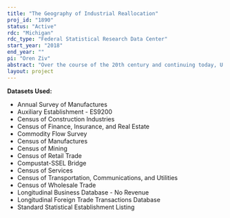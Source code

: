 ```yaml
---
title: "The Geography of Industrial Reallocation"
proj_id: "1890"
status: "Active"
rdc: "Michigan"
rdc_type: "Federal Statistical Research Data Center"
start_year: "2018"
end_year: ""
pi: "Oren Ziv"
abstract: "Over the course of the 20th century and continuing today, U.S. regions have experienced massive shifts to the geographic distribution of economic activity. In this research, we will seek to answer the following three questions: (1) How can we better catalogue these changes in the location of economic activity and industrial networks over the past half-century? (2) To what extent have changes in transportation costs, productivity spillovers, production networks, or exposure to international trade contributed to this reallocation and to regional divergence? (3) How have forces specifically internal to the firm contributed to regional reallocation? We will obtain establishment-level employment data and geographic information from the Longitudinal Business Database. Sales data from the Census of Manufactures, in conjunction with Commodity Flows Survey, will be used to produce causally identified industry-year estimates of agglomeration forces. "
layout: project
---
```


**Datasets Used:**

  - Annual Survey of Manufactures 
  - Auxiliary Establishment - ES9200 
  - Census of Construction Industries 
  - Census of Finance, Insurance, and Real Estate 
  - Commodity Flow Survey 
  - Census of Manufactures 
  - Census of Mining 
  - Census of Retail Trade 
  - Compustat-SSEL Bridge 
  - Census of Services 
  - Census of Transportation, Communications, and Utilities 
  - Census of Wholesale Trade 
  - Longitudinal Business Database - No Revenue 
  - Longitudinal Foreign Trade Transactions Database 
  - Standard Statistical Establishment Listing 


